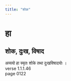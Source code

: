 ```yaml
---
title: "शोक"
---
```


# हा
## शोक, दुःख, विषाद
अव्ययो हा स्मृतः शोके तथा दुःखविषादयोः ।<BR>verse 1.1.1.46<BR>page 0122

